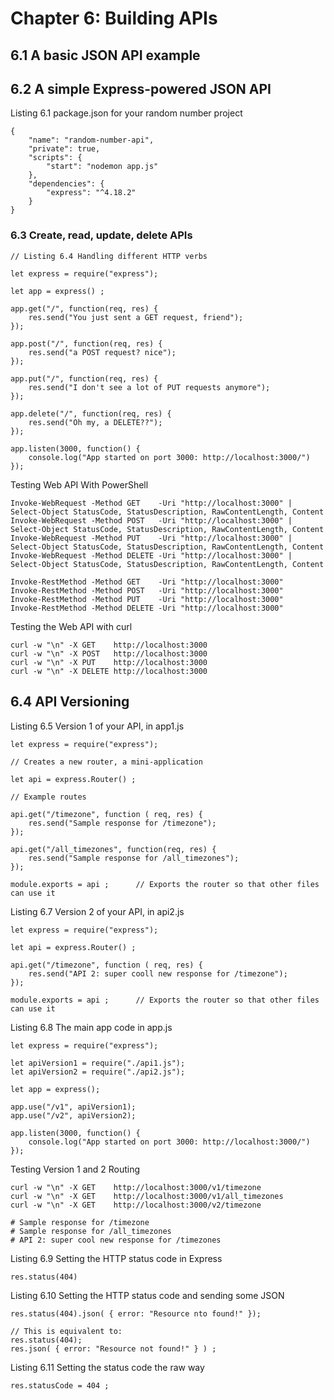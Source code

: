 # Chapter 6: Building APIs

## 6.1 A basic JSON API example

## 6.2 A simple Express-powered JSON API

Listing 6.1 package.json for your random number project

```
{
    "name": "random-number-api",
    "private": true,
    "scripts": {
        "start": "nodemon app.js"
    },
    "dependencies": {
        "express": "^4.18.2"
    }
}
```

### 6.3 Create, read, update, delete APIs

```
// Listing 6.4 Handling different HTTP verbs

let express = require("express");

let app = express() ;

app.get("/", function(req, res) {
    res.send("You just sent a GET request, friend");
});

app.post("/", function(req, res) {
    res.send("a POST request? nice");
});

app.put("/", function(req, res) {
    res.send("I don't see a lot of PUT requests anymore");
});

app.delete("/", function(req, res) {
    res.send("Oh my, a DELETE??");
});

app.listen(3000, function() {
    console.log("App started on port 3000: http://localhost:3000/")
});
```

Testing Web API With PowerShell

```
Invoke-WebRequest -Method GET    -Uri "http://localhost:3000" | Select-Object StatusCode, StatusDescription, RawContentLength, Content
Invoke-WebRequest -Method POST   -Uri "http://localhost:3000" | Select-Object StatusCode, StatusDescription, RawContentLength, Content
Invoke-WebRequest -Method PUT    -Uri "http://localhost:3000" | Select-Object StatusCode, StatusDescription, RawContentLength, Content
Invoke-WebRequest -Method DELETE -Uri "http://localhost:3000" | Select-Object StatusCode, StatusDescription, RawContentLength, Content

Invoke-RestMethod -Method GET    -Uri "http://localhost:3000" 
Invoke-RestMethod -Method POST   -Uri "http://localhost:3000" 
Invoke-RestMethod -Method PUT    -Uri "http://localhost:3000" 
Invoke-RestMethod -Method DELETE -Uri "http://localhost:3000" 
```

Testing the Web API with curl

```
curl -w "\n" -X GET    http://localhost:3000
curl -w "\n" -X POST   http://localhost:3000
curl -w "\n" -X PUT    http://localhost:3000
curl -w "\n" -X DELETE http://localhost:3000
```
## 6.4 API Versioning

Listing 6.5 Version 1 of your API, in app1.js

```
let express = require("express");

// Creates a new router, a mini-application

let api = express.Router() ;

// Example routes

api.get("/timezone", function ( req, res) {
    res.send("Sample response for /timezone");
});

api.get("/all_timezones", function(req, res) {
    res.send("Sample response for /all_timezones");
});

module.exports = api ;      // Exports the router so that other files can use it
```

Listing 6.7 Version 2 of your API, in api2.js

```
let express = require("express");

let api = express.Router() ;

api.get("/timezone", function ( req, res) {
    res.send("API 2: super cooll new response for /timezone");
});

module.exports = api ;      // Exports the router so that other files can use it
```

Listing 6.8 The main app code in app.js

```
let express = require("express");

let apiVersion1 = require("./api1.js");
let apiVersion2 = require("./api2.js");

let app = express();

app.use("/v1", apiVersion1);
app.use("/v2", apiVersion2);

app.listen(3000, function() {
    console.log("App started on port 3000: http://localhost:3000/")
});
```

Testing Version 1 and 2 Routing

```
curl -w "\n" -X GET    http://localhost:3000/v1/timezone
curl -w "\n" -X GET    http://localhost:3000/v1/all_timezones
curl -w "\n" -X GET    http://localhost:3000/v2/timezone

# Sample response for /timezone
# Sample response for /all_timezones
# API 2: super cool new response for /timezones
```

Listing 6.9 Setting the HTTP status code in Express

```
res.status(404)
```

Listing 6.10 Setting the HTTP status code and sending some JSON

```
res.status(404).json( { error: "Resource nto found!" });

// This is equivalent to:
res.status(404);
res.json( { error: "Resource not found!" } ) ;
```

Listing 6.11 Setting the status code the raw way

```
res.statusCode = 404 ;
```